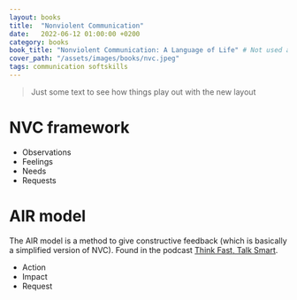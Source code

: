 ```yaml
---
layout: books
title:  "Nonviolent Communication"
date:   2022-06-12 01:00:00 +0200
category: books
book_title: "Nonviolent Communication: A Language of Life" # Not used atm
cover_path: "/assets/images/books/nvc.jpeg"
tags: communication softskills
---
```


> Just some text to see how things play out with the new layout

# NVC framework
- Observations
- Feelings
- Needs
- Requests

# AIR model
The AIR model is a method to give constructive feedback (which is basically a simplified version of NVC). Found in the podcast [Think Fast, Talk Smart](https://www.gsb.stanford.edu/business-podcasts/think-fast-talk-smart-podcast).

- Action
- Impact
- Request
